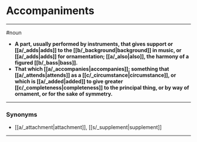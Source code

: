 # Accompaniments
---
#noun
- **A part, usually performed by instruments, that gives support or [[a/_adds|adds]] to the [[b/_background|background]] in music, or [[a/_adds|adds]] for ornamentation; [[a/_also|also]], the harmony of a figured [[b/_bass|bass]].**
- **That which [[a/_accompanies|accompanies]]; something that [[a/_attends|attends]] as a [[c/_circumstance|circumstance]], or which is [[a/_added|added]] to give greater [[c/_completeness|completeness]] to the principal thing, or by way of ornament, or for the sake of symmetry.**
---
### Synonyms
- [[a/_attachment|attachment]], [[s/_supplement|supplement]]
---
